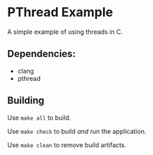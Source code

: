 # PThread Example
A simple example of using threads in C.

## Dependencies:
* clang
* pthread

## Building
Use `make all` to build.

Use `make check` to build _and run_ the application.

Use `make clean` to remove build artifacts.
